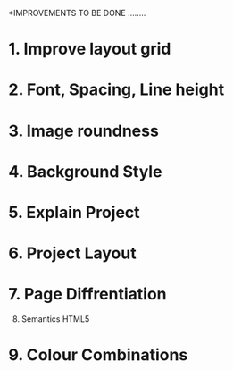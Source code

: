 *IMPROVEMENTS TO BE DONE ........
# 1. Improve layout grid
# 2. Font, Spacing, Line height
# 3. Image roundness
# 4. Background Style
# 5. Explain Project 
# 6. Project Layout
# 7. Page Diffrentiation	
 8. Semantics HTML5 
# 9. Colour Combinations